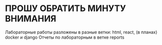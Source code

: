 # ПРОШУ ОБРАТИТЬ МИНУТУ ВНИМАНИЯ
Лабораторные работы разложены в разные ветки: html, react, (в планах) docker и django
Отчеты по лабораторным в ветке reports